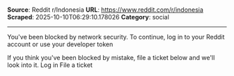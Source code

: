 # 

**Source**: Reddit r/Indonesia
**URL**: https://www.reddit.com/r/indonesia
**Scraped**: 2025-10-10T06:29:10.178026
**Category**: social

---

You've been blocked by network security.
To continue, log in to your Reddit account or use your developer token

If you think you've been blocked by mistake, file a ticket below and we'll look into it.
Log in File a ticket
